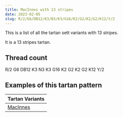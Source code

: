 ```yaml
---
title: MacInnes with 13 stripes
date: 2023-02-05
slug: R/2/G6/DB12/K3/N3/K3/G16/K2/G2/K2/G2/K12/Y/2
---
```

This is a list of all the tartan sett variants with 13 stripes.

It is a 13 stripes tartan.


## Thread count
R/2 G6 DB12 K3 N3 K3 G16 K2 G2 K2 G2 K12 Y/2

## Examples of this tartan pattern

| Tartan Variants |
|---------------|
| [MacInnes](/variants/r/2/g6/db12/k3/n3/k3/g16/k2/g2/k2/g2/k12/y/2-db000064-g004c00-k000000-nd0d0d0-rc80000-yffff00)||
